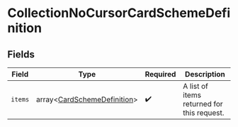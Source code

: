 # CollectionNoCursorCardSchemeDefinition


## Fields

| Field                                                    | Type                                                     | Required                                                 | Description                                              |
| -------------------------------------------------------- | -------------------------------------------------------- | -------------------------------------------------------- | -------------------------------------------------------- |
| `items`                                                  | array<[CardSchemeDefinition](./CardSchemeDefinition.md)> | :heavy_check_mark:                                       | A list of items returned for this request.               |